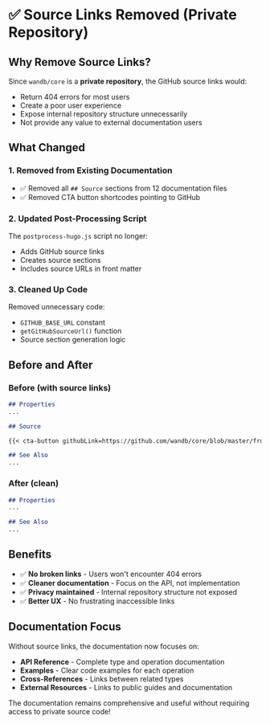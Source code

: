 # ✅ Source Links Removed (Private Repository)

## Why Remove Source Links?

Since `wandb/core` is a **private repository**, the GitHub source links would:
- Return 404 errors for most users
- Create a poor user experience
- Expose internal repository structure unnecessarily
- Not provide any value to external documentation users

## What Changed

### 1. Removed from Existing Documentation
- ✅ Removed all `## Source` sections from 12 documentation files
- ✅ Removed CTA button shortcodes pointing to GitHub

### 2. Updated Post-Processing Script
The `postprocess-hugo.js` script no longer:
- Adds GitHub source links
- Creates source sections
- Includes source URLs in front matter

### 3. Cleaned Up Code
Removed unnecessary code:
- `GITHUB_BASE_URL` constant
- `getGitHubSourceUrl()` function
- Source section generation logic

## Before and After

### Before (with source links)
```markdown
## Properties
...

## Source

{{< cta-button githubLink=https://github.com/wandb/core/blob/master/frontends/weave/src/core/ops/types.ts#ConfigDict >}}

## See Also
...
```

### After (clean)
```markdown
## Properties
...

## See Also
...
```

## Benefits

- ✅ **No broken links** - Users won't encounter 404 errors
- ✅ **Cleaner documentation** - Focus on the API, not implementation
- ✅ **Privacy maintained** - Internal repository structure not exposed
- ✅ **Better UX** - No frustrating inaccessible links

## Documentation Focus

Without source links, the documentation now focuses on:
- **API Reference** - Complete type and operation documentation
- **Examples** - Clear code examples for each operation
- **Cross-References** - Links between related types
- **External Resources** - Links to public guides and documentation

The documentation remains comprehensive and useful without requiring access to private source code!
